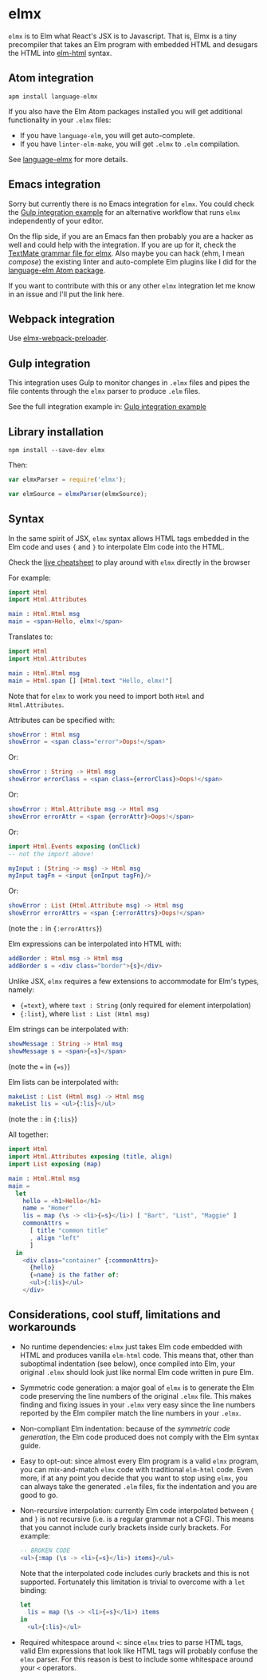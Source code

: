 elmx
====

`elmx` is to Elm what React's JSX is to Javascript. That is, Elmx is a tiny precompiler that takes an Elm program with embedded HTML and desugars the HTML into [elm-html](https://github.com/evancz/elm-html) syntax.

Atom integration
----------------

```
apm install language-elmx
```

If you also have the Elm Atom packages installed you will get additional functionality in your `.elmx` files:
 - If you have `language-elm`, you will get auto-complete.
 - If you have `linter-elm-make`, you will get `.elmx` to `.elm` compilation.

See [language-elmx](https://github.com/pzavolinsky/atom-language-elmx) for more details.

Emacs integration
-----------------

Sorry but currently there is no Emacs integration for `elmx`. You could check the [Gulp integration example](https://github.com/pzavolinsky/elmx/tree/master/example) for an alternative workflow that runs `elmx` independently of your editor.

On the flip side, if you are an Emacs fan then probably you are a hacker as well and could help with the integration. If you are up for it, check the [TextMate grammar file for elmx](https://github.com/pzavolinsky/atom-language-elmx/blob/master/grammars/elmx.cson). Also maybe you can hack (ehm, I mean *compose*) the existing linter and auto-complete Elm plugins like I did for the [language-elm Atom package](https://github.com/pzavolinsky/atom-language-elmx/blob/master/index.js).

If you want to contribute with this or any other `elmx` integration let me know in an issue and I'll put the link here.


Webpack integration
----------------
Use [elmx-webpack-preloader](https://www.npmjs.com/package/elmx-webpack-preloader).


Gulp integration
----------------
This integration uses Gulp to monitor changes in `.elmx` files and pipes the file contents through the `elmx` parser to produce `.elm` files.

See the full integration example in: [Gulp integration example](https://github.com/pzavolinsky/elmx/tree/master/example)


Library installation
--------------------

```
npm install --save-dev elmx
```

Then:

```javascript
var elmxParser = require('elmx');

var elmSource = elmxParser(elmxSource);
```


Syntax
------

In the same spirit of JSX, `elmx` syntax allows HTML tags embedded in the Elm code and uses `{` and `}` to interpolate Elm code into the HTML.

Check the [live cheatsheet](http://pzavolinsky.github.io/elmx) to play around with `elmx` directly in the browser

For example:

```elm
import Html
import Html.Attributes

main : Html.Html msg
main = <span>Hello, elmx!</span>
```

Translates to:

```elm
import Html
import Html.Attributes

main : Html.Html msg
main = Html.span [] [Html.text "Hello, elmx!"]
```

Note that for `elmx` to work you need to import both `Html` and `Html.Attributes`.


Attributes can be specified with:

```elm
showError : Html msg
showError = <span class="error">Oops!</span>
```

Or:

```elm
showError : String -> Html msg
showError errorClass = <span class={errorClass}>Oops!</span>
```

Or:

```elm
showError : Html.Attribute msg -> Html msg
showError errorAttr = <span {errorAttr}>Oops!</span>
```

Or:

```elm
import Html.Events exposing (onClick)
-- not the import above!

myInput : (String -> msg) -> Html msg
myInput tagFn = <input {onInput tagFn}/>
```

Or:

```elm
showError : List (Html.Attribute msg) -> Html msg
showError errorAttrs = <span {:errorAttrs}>Oops!</span>
```

(note the `:` in `{:errorAttrs}`)

Elm expressions can be interpolated into HTML with:

```elm
addBorder : Html msg -> Html msg
addBorder s = <div class="border">{s}</div>
```

Unlike JSX, `elmx` requires a few extensions to accommodate for Elm's types, namely:
  - `{=text}`, where `text : String` (only required for element interpolation)
  - `{:list}`, where `list : List (Html msg)`

Elm strings can be interpolated with:

```elm
showMessage : String -> Html msg
showMessage s = <span>{=s}</span>
```

(note the `=` in `{=s}`)

Elm lists can be interpolated with:

```elm
makeList : List (Html msg) -> Html msg
makeList lis = <ul>{:lis}</ul>
```

(note the `:` in `{:lis}`)

All together:

```elm
import Html
import Html.Attributes exposing (title, align)
import List exposing (map)

main : Html.Html msg
main =
  let
    hello = <h1>Hello</h1>
    name = "Homer"
    lis = map (\s -> <li>{=s}</li>) [ "Bart", "List", "Maggie" ]
    commonAttrs =
      [ title "common title"
      , align "left"
      ]
  in
    <div class="container" {:commonAttrs}>
      {hello}
      {=name} is the father of:
      <ul>{:lis}</ul>
    </div>
```

Considerations, cool stuff, limitations and workarounds
-------------------------------------------------------

  * No runtime dependencies: `elmx` just takes Elm code embedded with HTML and produces vanilla `elm-html` code. This means that, other than suboptimal indentation (see below), once compiled into Elm, your original `.elmx` should look just like normal Elm code written in pure Elm.

  * Symmetric code generation: a major goal of `elmx` is to generate the Elm code preserving the line numbers of the original `.elmx` file. This makes finding and fixing issues in your `.elmx` very easy since the line numbers reported by the Elm compiler match the line numbers in your `.elmx`.

  * Non-compliant Elm indentation: because of the *symmetric code generation*, the Elm code produced does not comply with the Elm syntax guide.

  * Easy to opt-out: since almost every Elm program is a valid `elmx` program, you can mix-and-match `elmx` code with traditional `elm-html` code. Even more, if at any point you decide that you want to stop using `elmx`, you can always take the generated `.elm` files, fix the indentation and you are good to go.

  * Non-recursive interpolation: currently Elm code interpolated between `{` and `}` is not recursive (i.e. is a regular grammar not a CFG). This means that you cannot include curly brackets inside curly brackets. For example:

    ```elm
    -- BROKEN CODE
    <ul>{:map (\s -> <li>{=s}</li>) items}</ul>
    ```

    Note that the interpolated code includes curly brackets and this is not supported. Fortunately this limitation is trivial to overcome with a `let` binding:

    ```elm
    let
      lis = map (\s -> <li>{=s}</li>) items
    in
      <ul>{:lis}</ul>
    ```

  * Required whitespace around `<`: since `elmx` tries to parse HTML tags, valid Elm expressions that look like HTML tags will probably confuse the `elmx` parser. For this reason is best to include some whitespace around your `<` operators.
